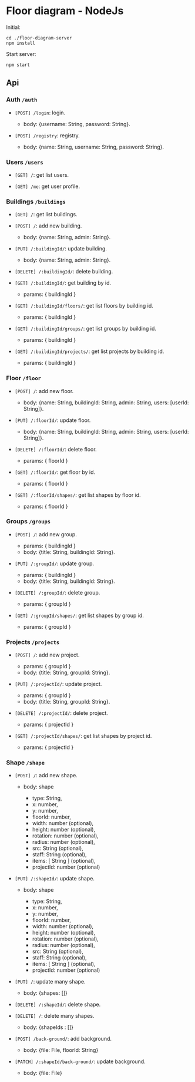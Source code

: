 # Floor diagram - NodeJs

Initial:

    cd ./floor-diagram-server
    npm install

Start server:

    npm start

## Api

### Auth `/auth`

- `[POST] /login`: login.

  - body: {username: String, password: String}.

- `[POST] /registry`: registry.
  - body: {name: String, username: String, password: String}.

### Users `/users`

- `[GET] /`: get list users.

- `[GET] /me`: get user profile.

### Buildings `/buildings`

- `[GET] /`: get list buildings.

- `[POST] /`: add new building.

  - body: {name: String, admin: String}.

- `[PUT] /:buildingId/`: update building.

  - body: {name: String, admin: String}.

- `[DELETE] /:buildingId/`: delete building.

- `[GET] /:buildingId/`: get building by id.

  - params: { buildingId }

- `[GET] /:buildingId/floors/`: get list floors by building id.

  - params: { buildingId }

- `[GET] /:buildingId/groups/`: get list groups by building id.

  - params: { buildingId }

- `[GET] /:buildingId/projects/`: get list projects by building id.
  - params: { buildingId }

### Floor `/floor`

- `[POST] /`: add new floor.

  - body: {name: String, buildingId: String, admin: String, users: [userId: String]}.

- `[PUT] /:floorId/`: update floor.

  - body: {name: String, buildingId: String, admin: String, users: [userId: String]}.

- `[DELETE] /:floorId/`: delete floor.

  - params: { floorId }

- `[GET] /:floorId/`: get floor by id.

  - params: { floorId }

- `[GET] /:floorId/shapes/`: get list shapes by floor id.

  - params: { floorId }

### Groups `/groups`

- `[POST] /`: add new group.

  - params: { buildingId }
  - body: {title: String, buildingId: String}.

- `[PUT] /:groupId/`: update group.

  - params: { buildingId }
  - body: {title: String, buildingId: String}.

- `[DELETE] /:groupId/`: delete group.

  - params: { groupId }

- `[GET] /:groupId/shapes/`: get list shapes by group id.

  - params: { groupId }

### Projects `/projects`

- `[POST] /`: add new project.

  - params: { groupId }
  - body: {title: String, groupId: String}.

- `[PUT] /:projectId/`: update project.

  - params: { groupId }
  - body: {title: String, groupId: String}.

- `[DELETE] /:projectId/`: delete project.

  - params: { projectId }

- `[GET] /:projectId/shapes/`: get list shapes by project id.

  - params: { projectId }

### Shape `/shape`

- `[POST] /`: add new shape.

  - body: shape

    - type: String,
    - x: number,
    - y: number,
    - floorId: number,
    - width: number (optional),
    - height: number (optional),
    - rotation: number (optional),
    - radius: number (optional),
    - src: String (optional),
    - staff: String (optional),
    - items: [ String ] (optional),
    - projectId: number (optional)

- `[PUT] /:shapeId/`: update shape.

  - body: shape

    - type: String,
    - x: number,
    - y: number,
    - floorId: number,
    - width: number (optional),
    - height: number (optional),
    - rotation: number (optional),
    - radius: number (optional),
    - src: String (optional),
    - staff: String (optional),
    - items: [ String ] (optional),
    - projectId: number (optional)

- `[PUT] /`: update many shape.

  - body: {shapes: []}

- `[DELETE] /:shapeId/`: delete shape.

- `[DELETE] /`: delete many shapes.

  - body: {shapeIds : []}

- `[POST] /back-ground/`: add background.

  - body: {file: File, floorId: String}

- `[PATCH] /:shapeId/back-ground/`: update background.

  - body: {file: File}
